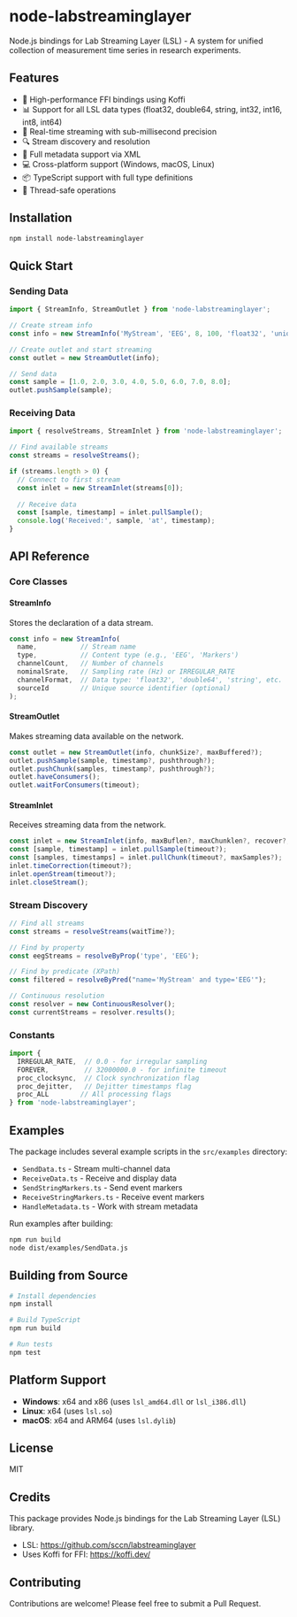 # node-labstreaminglayer

Node.js bindings for Lab Streaming Layer (LSL) - A system for unified collection of measurement time series in research experiments.

## Features

- 🚀 High-performance FFI bindings using Koffi
- 📊 Support for all LSL data types (float32, double64, string, int32, int16, int8, int64)
- 🔄 Real-time streaming with sub-millisecond precision
- 🔍 Stream discovery and resolution
- 📝 Full metadata support via XML
- 💻 Cross-platform support (Windows, macOS, Linux)
- 📦 TypeScript support with full type definitions
- 🧵 Thread-safe operations

## Installation

```bash
npm install node-labstreaminglayer
```

## Quick Start

### Sending Data

```javascript
import { StreamInfo, StreamOutlet } from 'node-labstreaminglayer';

// Create stream info
const info = new StreamInfo('MyStream', 'EEG', 8, 100, 'float32', 'uniqueid123');

// Create outlet and start streaming
const outlet = new StreamOutlet(info);

// Send data
const sample = [1.0, 2.0, 3.0, 4.0, 5.0, 6.0, 7.0, 8.0];
outlet.pushSample(sample);
```

### Receiving Data

```javascript
import { resolveStreams, StreamInlet } from 'node-labstreaminglayer';

// Find available streams
const streams = resolveStreams();

if (streams.length > 0) {
  // Connect to first stream
  const inlet = new StreamInlet(streams[0]);
  
  // Receive data
  const [sample, timestamp] = inlet.pullSample();
  console.log('Received:', sample, 'at', timestamp);
}
```

## API Reference

### Core Classes

#### StreamInfo
Stores the declaration of a data stream.

```javascript
const info = new StreamInfo(
  name,           // Stream name
  type,           // Content type (e.g., 'EEG', 'Markers')
  channelCount,   // Number of channels
  nominalSrate,   // Sampling rate (Hz) or IRREGULAR_RATE
  channelFormat,  // Data type: 'float32', 'double64', 'string', etc.
  sourceId        // Unique source identifier (optional)
);
```

#### StreamOutlet
Makes streaming data available on the network.

```javascript
const outlet = new StreamOutlet(info, chunkSize?, maxBuffered?);
outlet.pushSample(sample, timestamp?, pushthrough?);
outlet.pushChunk(samples, timestamp?, pushthrough?);
outlet.haveConsumers();
outlet.waitForConsumers(timeout);
```

#### StreamInlet
Receives streaming data from the network.

```javascript
const inlet = new StreamInlet(info, maxBuflen?, maxChunklen?, recover?, processingFlags?);
const [sample, timestamp] = inlet.pullSample(timeout?);
const [samples, timestamps] = inlet.pullChunk(timeout?, maxSamples?);
inlet.timeCorrection(timeout?);
inlet.openStream(timeout?);
inlet.closeStream();
```

### Stream Discovery

```javascript
// Find all streams
const streams = resolveStreams(waitTime?);

// Find by property
const eegStreams = resolveByProp('type', 'EEG');

// Find by predicate (XPath)
const filtered = resolveByPred("name='MyStream' and type='EEG'");

// Continuous resolution
const resolver = new ContinuousResolver();
const currentStreams = resolver.results();
```

### Constants

```javascript
import { 
  IRREGULAR_RATE,  // 0.0 - for irregular sampling
  FOREVER,         // 32000000.0 - for infinite timeout
  proc_clocksync,  // Clock synchronization flag
  proc_dejitter,   // Dejitter timestamps flag
  proc_ALL        // All processing flags
} from 'node-labstreaminglayer';
```

## Examples

The package includes several example scripts in the `src/examples` directory:

- `SendData.ts` - Stream multi-channel data
- `ReceiveData.ts` - Receive and display data
- `SendStringMarkers.ts` - Send event markers
- `ReceiveStringMarkers.ts` - Receive event markers
- `HandleMetadata.ts` - Work with stream metadata

Run examples after building:
```bash
npm run build
node dist/examples/SendData.js
```

## Building from Source

```bash
# Install dependencies
npm install

# Build TypeScript
npm run build

# Run tests
npm test
```

## Platform Support

- **Windows**: x64 and x86 (uses `lsl_amd64.dll` or `lsl_i386.dll`)
- **Linux**: x64 (uses `lsl.so`)
- **macOS**: x64 and ARM64 (uses `lsl.dylib`)

## License

MIT

## Credits

This package provides Node.js bindings for the Lab Streaming Layer (LSL) library.
- LSL: https://github.com/sccn/labstreaminglayer
- Uses Koffi for FFI: https://koffi.dev/

## Contributing

Contributions are welcome! Please feel free to submit a Pull Request.